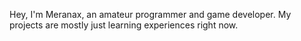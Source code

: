 Hey, I'm Meranax, an amateur programmer and game developer.
My projects are mostly just learning experiences right now.
